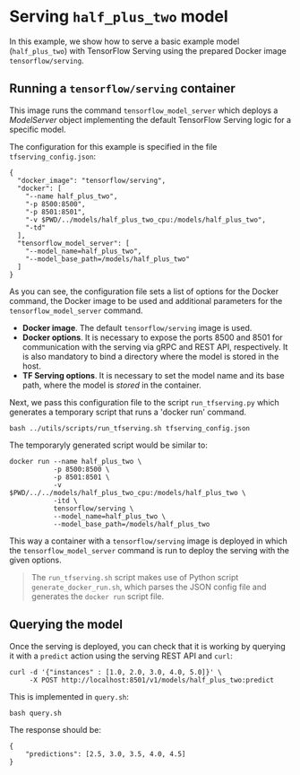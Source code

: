 # Serving `half_plus_two` model

In this example, we show how to serve a basic example model (`half_plus_two`) with
TensorFlow Serving using the prepared Docker image `tensorflow/serving`.

## Running a `tensorflow/serving` container

This image runs the command `tensorflow_model_server` which deploys a *ModelServer*
object implementing the default TensorFlow Serving logic for a specific model.

The configuration for this example is specified in the file
`tfserving_config.json`:

```
{
  "docker_image": "tensorflow/serving",
  "docker": [
    "--name half_plus_two",
    "-p 8500:8500",
    "-p 8501:8501",
    "-v $PWD/../models/half_plus_two_cpu:/models/half_plus_two",
    "-td"
  ],
  "tensorflow_model_server": [
    "--model_name=half_plus_two",
    "--model_base_path=/models/half_plus_two"
  ]
}
```

As you can see, the configuration file sets a list of options for the Docker command,
the Docker image to be used and additional parameters for the `tensorflow_model_server`
command.

- **Docker image**. The default `tensorflow/serving` image is used.
- **Docker options**. It is necessary to expose the ports 8500 and 8501 for communication
  with the serving via gRPC and REST API, respectively. It is also mandatory to bind a
  directory where the model is stored in the host.
- **TF Serving options**. It is necessary to set the model name and its base path, where
  the model is *stored* in the container.

Next, we pass this configuration file to the script `run_tfserving.py` which generates
a temporary script that runs a 'docker run' command.

```
bash ../utils/scripts/run_tfserving.sh tfserving_config.json
```

The temporaryly generated script would be similar to:

```
docker run --name half_plus_two \
           -p 8500:8500 \
           -p 8501:8501 \
           -v $PWD/../../models/half_plus_two_cpu:/models/half_plus_two \
           -itd \
           tensorflow/serving \
           --model_name=half_plus_two \
           --model_base_path=/models/half_plus_two
```

This way a container with a `tensorflow/serving` image is deployed in which the
`tensorflow_model_server` command is run to deploy the serving with the given options.

> The `run_tfserving.sh` script makes use of Python script `generate_docker_run.sh`,
  which parses the JSON config file and generates the `docker run` script file.

## Querying the model

Once the serving is deployed, you can check that it is working by querying it with a
`predict` action using the serving REST API and `curl`:

```
curl -d '{"instances" : [1.0, 2.0, 3.0, 4.0, 5.0]}' \
     -X POST http://localhost:8501/v1/models/half_plus_two:predict
```

This is implemented in `query.sh`:

```
bash query.sh
```

The response should be:

```
{
    "predictions": [2.5, 3.0, 3.5, 4.0, 4.5]
}
```
